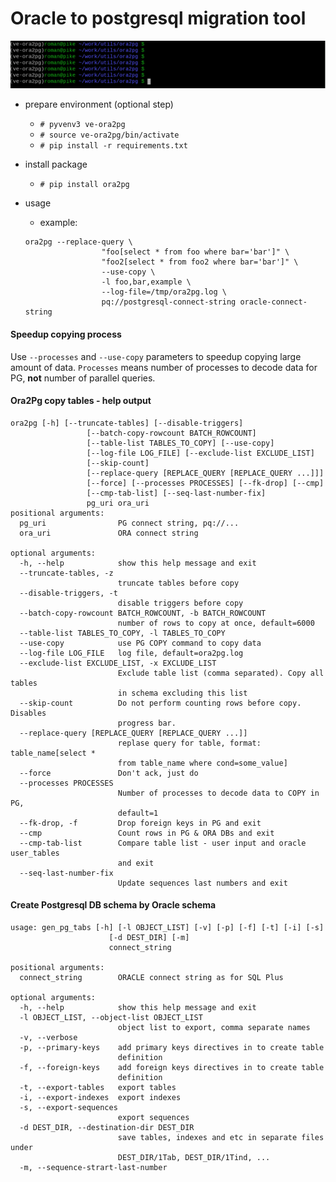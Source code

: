 # Oracle to postgresql migration tool
![usage demo](https://raw.githubusercontent.com/romkoval/images/master/ora2pg.gif)
 * prepare environment (optional step)
    * `# pyvenv3 ve-ora2pg`
    * `# source ve-ora2pg/bin/activate`
    * `# pip install -r requirements.txt`

 * install package
    * `# pip install ora2pg`
 * usage   
    - example:
    ```
    ora2pg --replace-query \
                     "foo[select * from foo where bar='bar']" \
                     "foo2[select * from foo2 where bar='bar']" \
                     --use-copy \
                     -l foo,bar,example \
                     --log-file=/tmp/ora2pg.log \
                     pq://postgresql-connect-string oracle-connect-string
     ```
#### Speedup copying process
   Use `--processes` and `--use-copy` parameters to speedup copying large amount of data. `Processes` means number of processes to decode data for PG, **not** number of parallel queries.

#### Ora2Pg copy tables - help output
```
ora2pg [-h] [--truncate-tables] [--disable-triggers]
                 [--batch-copy-rowcount BATCH_ROWCOUNT]
                 [--table-list TABLES_TO_COPY] [--use-copy]
                 [--log-file LOG_FILE] [--exclude-list EXCLUDE_LIST]
                 [--skip-count]
                 [--replace-query [REPLACE_QUERY [REPLACE_QUERY ...]]]
                 [--force] [--processes PROCESSES] [--fk-drop] [--cmp]
                 [--cmp-tab-list] [--seq-last-number-fix]
                 pg_uri ora_uri
positional arguments:
  pg_uri                PG connect string, pq://...
  ora_uri               ORA connect string

optional arguments:
  -h, --help            show this help message and exit
  --truncate-tables, -z
                        truncate tables before copy
  --disable-triggers, -t
                        disable triggers before copy
  --batch-copy-rowcount BATCH_ROWCOUNT, -b BATCH_ROWCOUNT
                        number of rows to copy at once, default=6000
  --table-list TABLES_TO_COPY, -l TABLES_TO_COPY
  --use-copy            use PG COPY command to copy data
  --log-file LOG_FILE   log file, default=ora2pg.log
  --exclude-list EXCLUDE_LIST, -x EXCLUDE_LIST
                        Exclude table list (comma separated). Copy all tables
                        in schema excluding this list
  --skip-count          Do not perform counting rows before copy. Disables
                        progress bar.
  --replace-query [REPLACE_QUERY [REPLACE_QUERY ...]]
                        replase query for table, format: table_name[select *
                        from table_name where cond=some_value]
  --force               Don't ack, just do
  --processes PROCESSES
                        Number of processes to decode data to COPY in PG,
                        default=1
  --fk-drop, -f         Drop foreign keys in PG and exit
  --cmp                 Count rows in PG & ORA DBs and exit
  --cmp-tab-list        Compare table list - user input and oracle user_tables
                        and exit
  --seq-last-number-fix
                        Update sequences last numbers and exit
```


#### Create Postgresql DB schema by Oracle schema
```
usage: gen_pg_tabs [-h] [-l OBJECT_LIST] [-v] [-p] [-f] [-t] [-i] [-s]
                      [-d DEST_DIR] [-m]
                      connect_string

positional arguments:
  connect_string        ORACLE connect string as for SQL Plus

optional arguments:
  -h, --help            show this help message and exit
  -l OBJECT_LIST, --object-list OBJECT_LIST
                        object list to export, comma separate names
  -v, --verbose
  -p, --primary-keys    add primary keys directives in to create table
                        definition
  -f, --foreign-keys    add foreign keys directives in to create table
                        definition
  -t, --export-tables   export tables
  -i, --export-indexes  export indexes
  -s, --export-sequences
                        export sequences
  -d DEST_DIR, --destination-dir DEST_DIR
                        save tables, indexes and etc in separate files under
                        DEST_DIR/1Tab, DEST_DIR/1Tind, ...
  -m, --sequence-strart-last-number

```
